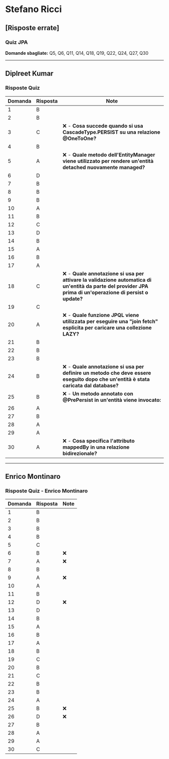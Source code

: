 # Stefano Ricci

## [Risposte errate]

### Quiz JPA

**Domande sbagliate:** Q5, Q6, Q11, Q14, Q18, Q19, Q22, Q24, Q27, Q30

---

## Diplreet Kumar

### Risposte Quiz

| Domanda | Risposta | Note |
|---------|----------|------|
| 1 | B | |
| 2 | B | |
| 3 | C | ❌ - **Cosa succede quando si usa CascadeType.PERSIST su una relazione @OneToOne?** |
| 4 | B | |
| 5 | A | ❌ - **Quale metodo dell'EntityManager viene utilizzato per rendere un'entità detached nuovamente managed?** |
| 6 | D | |
| 7 | B | |
| 8 | B | |
| 9 | B | |
| 10 | A | |
| 11 | B | |
| 12 | C | |
| 13 | D | |
| 14 | B | |
| 15 | A | |
| 16 | B | |
| 17 | A | |
| 18 | C | ❌ - **Quale annotazione si usa per attivare la validazione automatica di un'entità da parte del provider JPA prima di un'operazione di persist o update?** |
| 19 | C | |
| 20 | A | ❌ - **Quale funzione JPQL viene utilizzata per eseguire una "join fetch" esplicita per caricare una collezione LAZY?** |
| 21 | B | |
| 22 | B | |
| 23 | B | |
| 24 | B | ❌ - **Quale annotazione si usa per definire un metodo che deve essere eseguito dopo che un'entità è stata caricata dal database?** |
| 25 | B | ❌ - **Un metodo annotato con @PrePersist in un'entità viene invocato:** |
| 26 | A | |
| 27 | B | |
| 28 | A | |
| 29 | A | |
| 30 | A | ❌ - **Cosa specifica l'attributo mappedBy in una relazione bidirezionale?** |

---

## Enrico Montinaro

### Risposte Quiz - Enrico Montinaro

| Domanda | Risposta | Note |
|---------|----------|------|
| 1 | B | |
| 2 | B | |
| 3 | B | |
| 4 | B | |
| 5 | C | |
| 6 | B | ❌ |
| 7 | A | ❌ |
| 8 | B | |
| 9 | A | ❌ |
| 10 | A | |
| 11 | B | |
| 12 | D | ❌ |
| 13 | D | |
| 14 | B | |
| 15 | A | |
| 16 | B | |
| 17 | A | |
| 18 | B | |
| 19 | C | |
| 20 | B | |
| 21 | C | |
| 22 | B | |
| 23 | B | |
| 24 | A | |
| 25 | B | ❌ |
| 26 | D | ❌ |
| 27 | B | |
| 28 | A | |
| 29 | A | |
| 30 | C | |
